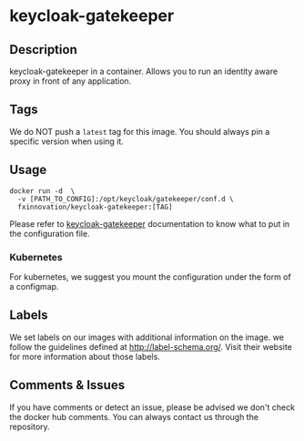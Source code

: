 # keycloak-gatekeeper
## Description
keycloak-gatekeeper in a container. Allows you to run an identity aware proxy in front of any application.

## Tags
We do NOT push a `latest` tag for this image. You should always pin a specific version when using it.

## Usage
```
docker run -d  \
  -v [PATH_TO_CONFIG]:/opt/keycloak/gatekeeper/conf.d \
  fxinnovation/keycloak-gatekeeper:[TAG]
```

Please refer to [keycloak-gatekeeper](https://www.keycloak.org/docs/latest/securing_apps/index.html#_keycloak_generic_adapter) documentation to know what to put in the configuration file.

### Kubernetes
For kubernetes, we suggest you mount the configuration under the form of a configmap.

## Labels
We set labels on our images with additional information on the image. we follow the guidelines defined at http://label-schema.org/. Visit their website for more information about those labels.

## Comments & Issues
If you have comments or detect an issue, please be advised we don't check the docker hub comments. You can always contact us through the repository.
